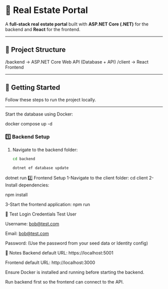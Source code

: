 # 🏡 Real Estate Portal

A **full-stack real estate portal** built with **ASP.NET Core (.NET)** for the backend and **React** for the frontend.

---

## 📂 Project Structure
/backend → ASP.NET Core Web API (Database + API)
/client → React Frontend


---

## 🚀 Getting Started

Follow these steps to run the project locally.

---


Start the database using Docker:

docker compose up -d
### **1️⃣ Backend Setup**
1. Navigate to the backend folder:
   ```bash
   cd backend

   dotnet ef database update
dotnet run
2️⃣ Frontend Setup
1-Navigate to the client folder:
    cd client
2-Install dependencies:

npm install

3-Start the frontend application:
npm run

🔑 Test Login Credentials
Test User

Username: bob@test.com

Email: bob@test.com

Password: (Use the password from your seed data or Identity config)

📌 Notes
Backend default URL: https://localhost:5001

Frontend default URL: http://localhost:3000

Ensure Docker is installed and running before starting the backend.

Run backend first so the frontend can connect to the API.
